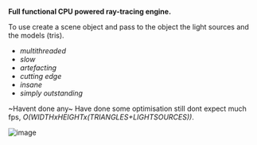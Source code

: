 **Full functional CPU powered ray-tracing engine.**

To use create a scene object and pass to the object the light sources and the models (tris).

- *multithreaded*
- *slow*
- *artefacting*
- *cutting edge*
- *insane*
- *simply outstanding*

~Havent done any~ Have done some optimisation still dont expect much fps, *O(WIDTHxHEIGHTx(TRIANGLES+LIGHTSOURCES))*.

![image](https://github.com/jonafinmicclen/CPU-RayTracing/assets/142181218/a90a9be8-c653-4ca7-ba98-27b2f47298ef)

